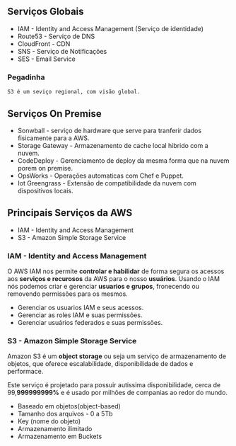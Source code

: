 ## Serviços Globais

* IAM - Identity and Access Management (Serviço de identidade)
* Route53 - Serviço de DNS
* CloudFront - CDN
* SNS - Serviço de Notificações
* SES - Email Service

### Pegadinha
    S3 é um seviço regional, com visão global. 

## Serviços On Premise

* Sonwball - serviço de hardware que serve para tranferir dados fisicamente para a AWS.
* Storage Gateway - Armazenamento de cache local hibrido com a nuvem.
* CodeDeploy - Gerenciamento de deploy da mesma forma que na nuvem porem on premise.
* OpsWorks - Operações automaticas com Chef e Puppet.
* Iot Greengrass - Extensão de compatibilidade da nuvem com dispositivos locais. 


## Principais Serviços da AWS

* IAM - Identity and Access Management
* S3 - Amazon Simple Storage Service

### IAM - Identity and Access Management

O AWS IAM nos permite **controlar e habilidar** de forma segura os acessos aos **serviços e recurosos** da AWS para o nosso **usuários**. Usando o IAM nós podemos criar e gerenciar **usuarios e grupos**, fronecendo ou removendo permissões para os mesmos. 

* Gerenciar os usuarios IAM e seus acessos.
* Gerenciar as roles IAM e suas permissões.
* Gerenciar usuários federados e suas permissões.

### S3 - Amazon Simple Storage Service

Amazon S3 é um **object storage** ou seja um serviço de armazenamento de objetos, que oferece escalabilidade, disponibilidade de dados e performace. 

Este serviço é projetado para possuir autissima disponibilidade, cerca de 99,**999999999%** e é usado por milhões de companias ao redor do mundo.

* Baseado em objetos(object-based)
* Tamanho dos arquivos - 0 a 5Tb
* Key (nome do objeto)
* Armazenamento ilimitado
* Armazenamento em Buckets